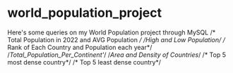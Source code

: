 # world_population_project
Here's some queries on my World Population project through MySQL 
/* Total Population in 2022 and AVG Population */
/*High and Low Population*/
/* Rank of Each Country and Population each year*/
/*Total_Population_Per_Continent'*/
/*Area and Density of Countries*/
/* Top 5 most dense country*/
/* Top 5 least dense country*/
